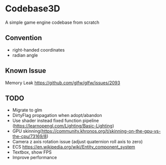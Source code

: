 # Codebase3D  
A simple game engine codebase from scratch

## Convention  
* right-handed coordinates
* radian angle

## Known Issue  
Memory Leak https://github.com/glfw/glfw/issues/2093

## TODO
* Migrate to glm
* DirtyFlag propagation when adopt/abandon
* Use shader instead fixed function pipeline (https://learnopengl.com/Lighting/Basic-Lighting)
* GPU skinning(https://community.khronos.org/t/skinning-on-the-gpu-vs-the-cpu/73169/8)
* Camera z axis rotation issue (adjust quaternion roll axis to zero)
* ECS https://en.wikipedia.org/wiki/Entity_component_system
* Textbox, show FPS
* Improve performance